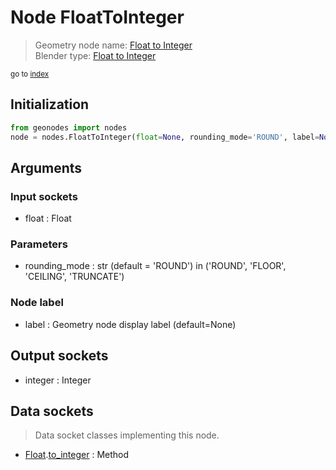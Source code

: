 
# Node FloatToInteger

> Geometry node name: [Float to Integer](https://docs.blender.org/manual/en/latest/modeling/geometry_nodes/utilities/float_to_integer.html)<br>
  Blender type: [Float to Integer](https://docs.blender.org/api/current/bpy.types.FunctionNodeFloatToInt.html)
  
<sub>go to [index](/docs/index.md)</sub>

Initialization
--------------

```python
from geonodes import nodes
node = nodes.FloatToInteger(float=None, rounding_mode='ROUND', label=None)
```



## Arguments


### Input sockets

- float : Float

### Parameters

- rounding_mode : str (default = 'ROUND') in ('ROUND', 'FLOOR', 'CEILING', 'TRUNCATE')

### Node label

- label : Geometry node display label (default=None)

## Output sockets

- integer : Integer

## Data sockets

> Data socket classes implementing this node.
  
  
- [Float](/docs/sockets/Float.md).[to_integer](/docs/sockets/Float.md#to_integer) : Method
  
